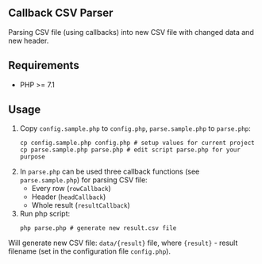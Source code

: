 ## Callback CSV Parser

Parsing CSV file (using callbacks) into new CSV file with changed data and new header.

## Requirements

- PHP >= 7.1

## Usage

1. Copy `config.sample.php` to `config.php`, `parse.sample.php` to `parse.php`:
    ```shell
    cp config.sample.php config.php # setup values for current project
    cp parse.sample.php parse.php # edit script parse.php for your purpose
    ```
2. In `parse.php` can be used three callback functions (see `parse.sample.php`) for parsing CSV file:
   - Every row (`rowCallback`)
   - Header (`headCallback`)
   - Whole result (`resultCallback`)
3. Run php script:
    ```shell
    php parse.php # generate new result.csv file
    ```
Will generate new CSV file: `data/{result}` file, where `{result}` - result filename (set in the configuration file `config.php`).
